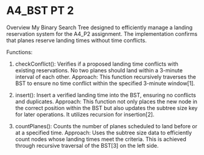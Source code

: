 # A4_BST PT 2
Overview
My Binary Search Tree designed to efficiently manage a landing reservation system for the A4_P2 assignment. The implementation confirms that planes reserve landing times without time conflicts.

Functions:
1. checkConflict():
 	Verifies if a proposed landing time conflicts with existing reservations. No two planes should land within a 3-minute interval of each other.
 	Approach: This function recursively traverses the BST to ensure no time conflict within the specified 3-minute window[1].

2. insert():
	Insert a verified landing time into the BST, ensuring no conflicts and duplicates.
    Approach: This function not only places the new node in the correct position within the BST but also updates the subtree size key for later operations. It utilizes recursion for insertion[2].

3. countPlanes():
	Counts the number of planes scheduled to land before or at a specified time.
    Approach: Uses the subtree size data to efficiently count nodes whose landing times meet the criteria. This is achieved through recursive traversal of the BST[3] on the left side.

